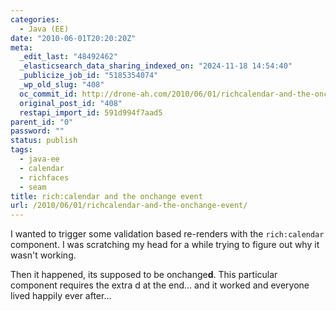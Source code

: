 ```yaml
---
categories:
  - Java (EE)
date: "2010-06-01T20:20:20Z"
meta:
  _edit_last: "48492462"
  _elasticsearch_data_sharing_indexed_on: "2024-11-18 14:54:40"
  _publicize_job_id: "5185354074"
  _wp_old_slug: "408"
  oc_commit_id: http://drone-ah.com/2010/06/01/richcalendar-and-the-onchange-event/1275423620
  original_post_id: "408"
  restapi_import_id: 591d994f7aad5
parent_id: "0"
password: ""
status: publish
tags:
  - java-ee
  - calendar
  - richfaces
  - seam
title: rich:calendar and the onchange event
url: /2010/06/01/richcalendar-and-the-onchange-event/
---
```


I wanted to trigger some validation based re-renders with the `rich:calendar`
component. I was scratching my head for a while trying to figure out why it
wasn't working.

Then it happened, its supposed to be onchange**d**. This particular component
requires the extra d at the end... and it worked and everyone lived happily ever
after...
